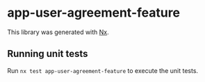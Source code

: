# app-user-agreement-feature

This library was generated with [Nx](https://nx.dev).

## Running unit tests

Run `nx test app-user-agreement-feature` to execute the unit tests.
